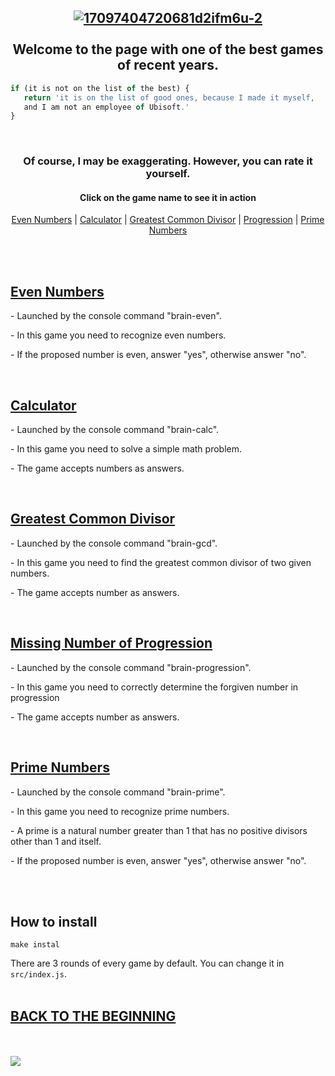 <h2 align="center">
  <a name="top"></a>
  <a href="https://imgbb.com/"><img src="https://i.ibb.co/7ztMdm8/17097404720681d2ifm6u-2.png" alt="17097404720681d2ifm6u-2"></a>
  <br>
  <br>
  Welcome to the page with one of the best games of recent years.
  <br>
</h2>

```js
if (it is not on the list of the best) {
   return 'it is on the list of good ones, because I made it myself,
   and I am not an employee of Ubisoft.'                     
}
```
<br>
<h3 align="center">
  Of course, I may be exaggerating. However, you can rate it yourself.
</h3>
<h4 align="center">Click on the game name to see it in action</h4>
<p align="center">
  <a href="#evennumbers">Even Numbers</a> |
  <a href="#calculator">Calculator</a> |
  <a href="#gcd">Greatest Common Divisor</a> |
  <a href="#progression">Progression</a> |
  <a href="#primenumbers">Prime Numbers</a>
</p>
<br>
<br>
<h2><a id="evennumbers" href="https://asciinema.org/a/645669">Even Numbers</a></h2>
<p>- Launched by the console command "brain-even".</p>
<p>- In this game you need to recognize even numbers.</p>
<p>- If the proposed number is even, answer "yes", otherwise answer "no".</p>
<br>
<h2><a name="calculator" href="https://asciinema.org/a/645668">Calculator</a></h2>
<p>- Launched by the console command "brain-calc".</p>
<p>- In this game you need to solve a simple math problem.</p>
<p>- The game accepts numbers as answers.</p>
<br>
<h2><a name="gcd" href="https://asciinema.org/a/645665">Greatest Common Divisor</a></h2>
<p>- Launched by the console command "brain-gcd".</p>
<p>- In this game you need to find the greatest common divisor of two given numbers.</p>
<p>- The game accepts number as answers.</p>
<br>
<h2><a name="progression" href="https://asciinema.org/a/645667">Missing Number of Progression</a></h2>
<p>- Launched by the console command "brain-progression".</p>
<p>- In this game you need to correctly determine the forgiven number in progression</p>
<p>- The game accepts number as answers.</p>
<br>
<h2><a name="primenumbers" href="https://asciinema.org/a/645666">Prime Numbers</a></h2>
<p>- Launched by the console command "brain-prime".</p>
<p>- In this game you need to recognize prime numbers.</p>
<p>- A prime is a natural number greater than 1 that has no positive divisors other than 1 and itself.</p>
<p>- If the proposed number is even, answer "yes", otherwise answer "no".</p>
<br>
<br>
<h2>How to install</h2>

```
make instal
```
<a>There are 3 rounds of every game by default. You can change it in <code>src/index.js</code>.</a>
<br>
<br>
<h2 assign="center"><a href="#top">BACK TO THE BEGINNING</a></h2>
<br>
<br>
<a asign="center" href="https://codeclimate.com/github/locorocohi/hexlet-games/maintainability"><img src="https://api.codeclimate.com/v1/badges/405ebe13b8a4dda6df44/maintainability" /></a>